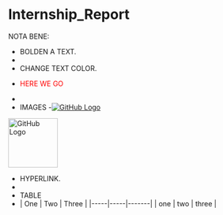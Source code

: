 # Internship_Report

NOTA BENE:
- BOLDEN A TEXT.
- 
- CHANGE TEXT COLOR.
- <p style="color: red;">HERE WE GO</p>
- 
- IMAGES
-[![GitHub Logo](https://github.githubassets.com/images/modules/logos_page/GitHub-Mark.png)](https://github.com)
<a href="https://github.com">
  <img src="https://github.githubassets.com/images/modules/logos_page/GitHub-Mark.png" alt="GitHub Logo" width="100" height="100">
</a>

- HYPERLINK.
- 
- TABLE
- | One | Two | Three |
|-----|-----|-------|
| one | two | three |
